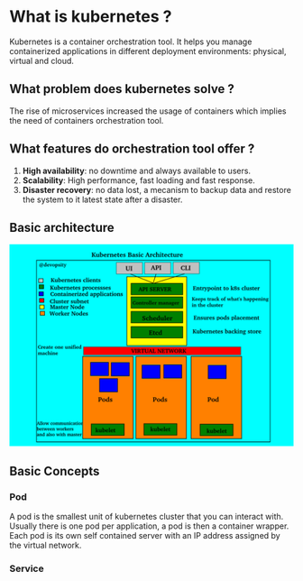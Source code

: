 # What is kubernetes ?

Kubernetes is a container orchestration tool. It helps you manage containerized 
applications in different deployment environments: physical, virtual and cloud.

## What problem does kubernetes solve ?

The rise of microservices increased the usage of containers which implies the 
need of containers orchestration tool.

## What features do orchestration tool offer ?

1. **High availability**: no downtime and always available to users.
2. **Scalability**: High performance, fast loading and fast response.
3. **Disaster recovery**: no data lost, a mecanism to backup data and restore
the system to it latest state after a disaster.

## Basic architecture

![Basic Architecture](images/k8s-architecture.png)

## Basic Concepts

### Pod
A pod is the smallest unit of kubernetes cluster that you can interact with. 
Usually there is one pod per application, a pod is then a container wrapper. 
Each pod is its own self contained server with an IP address assigned by the 
virtual network.

### Service
